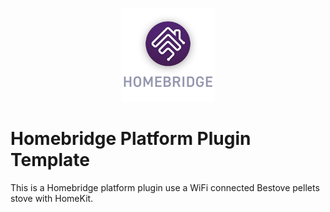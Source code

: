 
<p align="center">

<img src="https://github.com/homebridge/branding/raw/latest/logos/homebridge-wordmark-logo-vertical.png" width="150">

</p>


# Homebridge Platform Plugin Template

This is a Homebridge platform plugin use a WiFi connected Bestove pellets stove with HomeKit.
